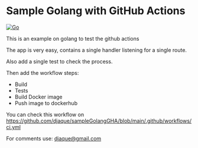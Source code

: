 # Sample Golang with GitHub Actions

[![Go](https://github.com/djaque/sampleGolangGHA/actions/workflows/ci.yml/badge.svg)](https://github.com/djaque/sampleGolangGHA/actions/workflows/ci.yml)

This is an example on golang to test the github actions

The app is very easy, contains a single handler listening for a single route.

Also add a single test to check the process.

Then add the workflow steps:

- Build
- Tests
- Build Docker image
- Push image to dockerhub

You can check this workflow on
https://github.com/djaque/sampleGolangGHA/blob/main/.github/workflows/ci.yml

For comments use: djaque@gmail.com